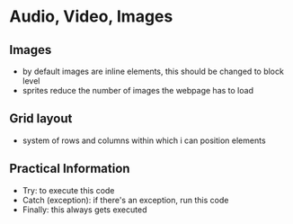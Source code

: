 # Audio, Video, Images

## Images
- by default images are inline elements, this should be changed to block level
- sprites reduce the number of images the webpage has to load

## Grid layout
- system of rows and columns within which i can position elements

## Practical Information
- Try: to execute this code
- Catch (exception): if there's an exception, run this code
- Finally: this always gets executed